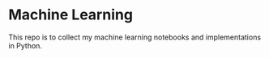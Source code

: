 # Machine Learning 

This repo is to collect my machine learning notebooks and implementations in Python.
